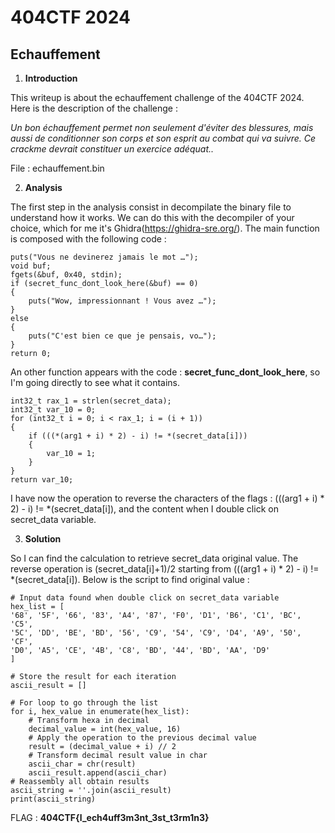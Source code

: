 # 404CTF 2024
## Echauffement

1. **Introduction**

This writeup is about the echauffement challenge of the 404CTF 2024. Here is the description of the challenge :

*Un bon échauffement permet non seulement d'éviter des blessures, mais aussi de conditionner son corps et son esprit au combat qui va suivre. Ce crackme devrait constituer un exercice adéquat..*


File : echauffement.bin

2. **Analysis**

The first step in the analysis consist in decompilate the binary file to understand how it works. We can do this with the decompiler of your choice, which for me it's Ghidra(https://ghidra-sre.org/). The main function is composed with the following code :

    puts("Vous ne devinerez jamais le mot …");
    void buf;
    fgets(&buf, 0x40, stdin);
    if (secret_func_dont_look_here(&buf) == 0)
    {
        puts("Wow, impressionnant ! Vous avez …");
    }
    else
    {
        puts("C'est bien ce que je pensais, vo…");
    }
    return 0;

An other function appears with the code : **secret_func_dont_look_here**, so I'm going directly to see what it contains.

    int32_t rax_1 = strlen(secret_data);
    int32_t var_10 = 0;
    for (int32_t i = 0; i < rax_1; i = (i + 1))
    {
        if (((*(arg1 + i) * 2) - i) != *(secret_data[i]))
        {
            var_10 = 1;
        }
    }
    return var_10;

I have now the operation to reverse the characters of the flags : (((arg1 + i) * 2) - i) != *(secret_data[i]), and the content when I double click on secret_data variable.

3. **Solution**

So I can find the calculation to retrieve secret_data original value. The reverse operation is (secret_data[i]+1)/2 starting from (((arg1 + i) * 2) - i) != *(secret_data[i]). Below is the script to find original value : 

    # Input data found when double click on secret_data variable
    hex_list = [
    '68', '5F', '66', '83', 'A4', '87', 'F0', 'D1', 'B6', 'C1', 'BC', 'C5',
    '5C', 'DD', 'BE', 'BD', '56', 'C9', '54', 'C9', 'D4', 'A9', '50', 'CF',
    'D0', 'A5', 'CE', '4B', 'C8', 'BD', '44', 'BD', 'AA', 'D9'
    ]

    # Store the result for each iteration
    ascii_result = []

    # For loop to go through the list
    for i, hex_value in enumerate(hex_list):
        # Transform hexa in decimal
        decimal_value = int(hex_value, 16)
        # Apply the operation to the previous decimal value
        result = (decimal_value + i) // 2
        # Transform decimal result value in char
        ascii_char = chr(result)
        ascii_result.append(ascii_char)
    # Reassembly all obtain results
    ascii_string = ''.join(ascii_result)
    print(ascii_string)

FLAG : **404CTF{l_ech4uff3m3nt_3st_t3rm1n3}**